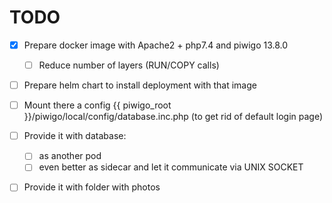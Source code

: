 # TODO

- [x] Prepare docker image with Apache2 + php7.4 and piwigo 13.8.0
  - [ ] Reduce number of layers (RUN/COPY calls)
- [ ] Prepare helm chart to install deployment with that image
- [ ] Mount there a config {{ piwigo_root }}/piwigo/local/config/database.inc.php (to get rid of default login page)
- [ ] Provide it with database:
  - [ ] as another pod
  - [ ] even better as sidecar and let it communicate via UNIX SOCKET
- [ ] Provide it with folder with photos

